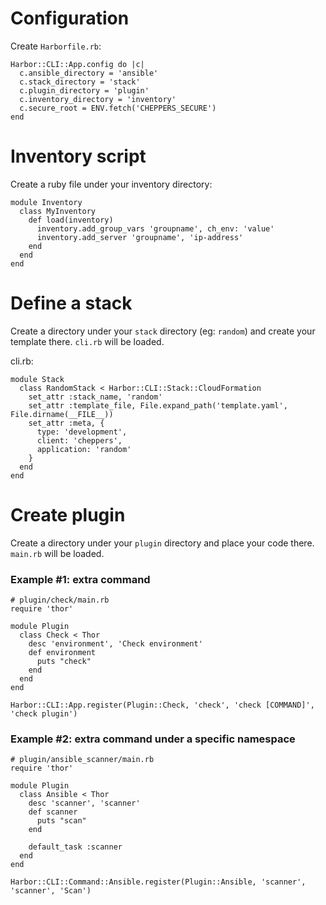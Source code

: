 # Configuration

Create `Harborfile.rb`:

```
Harbor::CLI::App.config do |c|
  c.ansible_directory = 'ansible'
  c.stack_directory = 'stack'
  c.plugin_directory = 'plugin'
  c.inventory_directory = 'inventory'
  c.secure_root = ENV.fetch('CHEPPERS_SECURE')
end
```

# Inventory script

Create a ruby file under your inventory directory:

```
module Inventory
  class MyInventory
    def load(inventory)
      inventory.add_group_vars 'groupname', ch_env: 'value'
      inventory.add_server 'groupname', 'ip-address'
    end
  end
end
```

# Define a stack

Create a directory under your `stack` directory (eg: `random`)
and create your template there. `cli.rb` will be loaded.


cli.rb:
```
module Stack
  class RandomStack < Harbor::CLI::Stack::CloudFormation
    set_attr :stack_name, 'random'
    set_attr :template_file, File.expand_path('template.yaml', File.dirname(__FILE__))
    set_attr :meta, {
      type: 'development',
      client: 'cheppers',
      application: 'random'
    }
  end
end
```

# Create plugin

Create a directory under your `plugin` directory and place your code there.
`main.rb` will be loaded.

### Example #1: extra command

```
# plugin/check/main.rb
require 'thor'

module Plugin
  class Check < Thor
    desc 'environment', 'Check environment'
    def environment
      puts "check"
    end
  end
end

Harbor::CLI::App.register(Plugin::Check, 'check', 'check [COMMAND]', 'check plugin')
```

### Example #2: extra command under a specific namespace

```
# plugin/ansible_scanner/main.rb
require 'thor'

module Plugin
  class Ansible < Thor
    desc 'scanner', 'scanner'
    def scanner
      puts "scan"
    end

    default_task :scanner
  end
end

Harbor::CLI::Command::Ansible.register(Plugin::Ansible, 'scanner', 'scanner', 'Scan')
```
